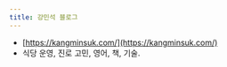 ```yaml
---
title: 강민석 블로그
---
```


- [https://kangminsuk.com/](https://kangminsuk.com/)
- 식당 운영, 진로 고민, 영어, 책, 기술.